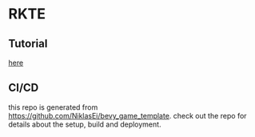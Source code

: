 # RKTE

## Tutorial
[here](https://bevy-cheatbook.github.io/tutorial.html)

## CI/CD
this repo is generated from https://github.com/NiklasEi/bevy_game_template. check out the repo for details about the setup, build and deployment.

